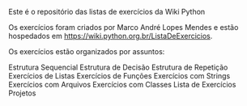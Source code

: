 Este é o repositório das listas de exercícios da Wiki Python

Os exercícios foram criados por Marco André Lopes Mendes e estão hospedados em https://wiki.python.org.br/ListaDeExercicios.

Os exercícios estão organizados por assuntos:

Estrutura Sequencial
Estrutura de Decisão
Estrutura de Repetição
Exercícios de Listas
Exercícios de Funções
Exercícios com Strings
Exercícios com Arquivos
Exercícios com Classes
Lista de Exercícios Projetos

